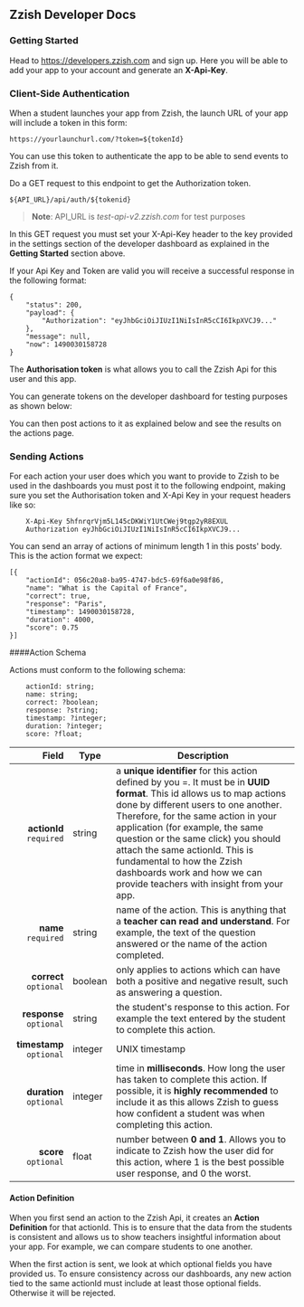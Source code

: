 ## Zzish Developer Docs

### Getting Started

Head to https://developers.zzish.com and sign up. Here you will be able to add your app to your account and generate an **X-Api-Key**.

### Client-Side Authentication
When a student launches your app from Zzish, the launch URL of your app will include a token in this form:
```
https://yourlaunchurl.com/?token=${tokenId}
```
You can use this token to authenticate the app to be able to send events to Zzish from it.

Do a GET request to this endpoint to get the Authorization token.

```
${API_URL}/api/auth/${tokenid}
```
>**Note**: API_URL is *test-api-v2.zzish.com* for test purposes

In this GET request you must set your X-Api-Key header to the key provided in the settings section of the developer dashboard as explained in the **Getting Started** section above.

If your Api Key and Token are valid you will receive a successful response in the following format:
```
{
	"status": 200,
	"payload": {
		"Authorization": "eyJhbGciOiJIUzI1NiIsInR5cCI6IkpXVCJ9..."
	},
	"message": null,
	"now": 1490030158728
}
```
The **Authorisation token** is what allows you to call the Zzish Api for this user and this app. 

You can generate tokens on the developer dashboard for testing purposes as shown below:

You can then post actions to it as explained below and see the results on the actions page.

### Sending Actions

For each action your user does which you want to provide to Zzish to be used in the dashboards you must post it to the following endpoint, making sure you set the Authorisation token and X-Api Key in your request headers like so:
```
	X-Api-Key 5hfnrqrVjm5L145cDKWiY1UtCWej9tgp2yR8EXUL
	Authorization eyJhbGciOiJIUzI1NiIsInR5cCI6IkpXVCJ9...
```

You can send an array of actions of minimum length 1 in this posts' body. This is the action format we expect:

```
[{
	"actionId": 056c20a8-ba95-4747-bdc5-69f6a0e98f86,
	"name": "What is the Capital of France",
	"correct": true,
	"response": "Paris",
	"timestamp": 1490030158728,
	"duration": 4000,
	"score": 0.75
}]	
```

####Action Schema

Actions must conform to the following schema: 
```
	actionId: string;
	name: string;
	correct: ?boolean;
	response: ?string;
	timestamp: ?integer;
	duration: ?integer;
	score: ?float;
```
Field | Type | Description
---: | --- | ---
**actionId** `required` | string |  a **unique identifier** for this action defined by you =.  It must be in **UUID format**. This id allows us to map actions done by different users to one another. Therefore, for the same action in your application (for example, the same question or the same click) you should attach the same actionId. This is fundamental to how the Zzish dashboards work and how we can provide teachers with insight from your app.
**name** `required` | string |  name of the action. This is anything that a **teacher can read and understand**. For example, the text of the question answered or the name of the action completed.
**correct** `optional` | boolean | only applies to actions which can have both a positive and negative result, such as answering a question.
**response** `optional` | string | the student's response to this action. For example the text entered by the student to complete this action.
**timestamp** `optional` | integer | UNIX timestamp
**duration** `optional` | integer |  time in **milliseconds**. How long the user has taken to complete this action. If possible, it is **highly recommended** to include it as this allows Zzish to guess how confident a student was when completing this action.
**score** `optional` | float | number between **0 and 1**. Allows you to indicate to Zzish how the user did for this action, where 1 is the best possible user response, and 0 the worst.

#### Action Definition

When you first send an action to the Zzish Api, it creates an **Action Definition** for that actionId. This is to ensure that the data from the students is consistent and allows us to show teachers insightful information about your app. For example, we can compare students to one another.

When the first action is sent, we look at which optional fields you have provided us. To ensure consistency across our dashboards, any new action tied to the same actionId must include at least those optional fields. Otherwise it will be rejected.
